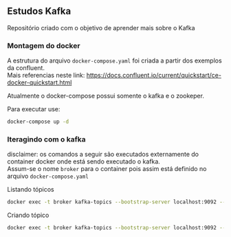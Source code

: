 ## Estudos Kafka

Repositório criado com o objetivo de aprender mais sobre o Kafka


### Montagem do docker

A estrutura do arquivo `docker-compose.yaml` foi criada a partir dos exemplos da confluent. <br>
Mais referencias neste link: https://docs.confluent.io/current/quickstart/ce-docker-quickstart.html

Atualmente o docker-compose possui somente o kafka e o zookeper.

Para executar use: 
```sh
docker-compose up -d
``` 


### Iteragindo com o kafka

disclaimer: os comandos a seguir são executados externamente do container docker onde está sendo executado o kafka. <br>
Assum-se o nome `broker` para o container pois assim está definido no arquivo `docker-compose.yaml`



Listando tópicos
```sh
docker exec -t broker kafka-topics --bootstrap-server localhost:9092 --list
```

Criando tópico
```sh
docker exec -t broker kafka-topics --bootstrap-server localhost:9092 --create --replication-factor 1 --partitions 1 --topic EXAMPLE_TOPIC
````





